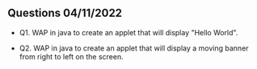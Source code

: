 ## Questions 04/11/2022

- Q1. WAP in java to create an applet that will display "Hello World".

- Q2. WAP in java to create an applet that will display a moving banner from right to left on the screen.
